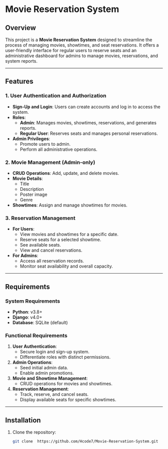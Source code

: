 # Movie Reservation System

## Overview
This project is a **Movie Reservation System** designed to streamline the process of managing movies, showtimes, and seat reservations. It offers a user-friendly interface for regular users to reserve seats and an administrative dashboard for admins to manage movies, reservations, and system reports.

---

## Features

### 1. **User Authentication and Authorization**
- **Sign-Up and Login**: Users can create accounts and log in to access the system.
- **Roles**: 
  - **Admin**: Manages movies, showtimes, reservations, and generates reports.
  - **Regular User**: Reserves seats and manages personal reservations.
- **Admin Privileges**:
  - Promote users to admin.
  - Perform all administrative operations.

### 2. **Movie Management** (Admin-only)
- **CRUD Operations**: Add, update, and delete movies.
- **Movie Details**:
  - Title
  - Description
  - Poster image
  - Genre
- **Showtimes**: Assign and manage showtimes for movies.

### 3. **Reservation Management**
- **For Users**:
  - View movies and showtimes for a specific date.
  - Reserve seats for a selected showtime.
  - See available seats.
  - View and cancel reservations.
- **For Admins**:
  - Access all reservation records.
  - Monitor seat availability and overall capacity.


---

## Requirements

### **System Requirements**
- **Python**: v3.8+
- **Django**: v4.0+
- **Database**: SQLite (default)

### **Functional Requirements**
1. **User Authentication**:
   - Secure login and sign-up system.
   - Differentiate roles with distinct permissions.
2. **Admin Operations**:
   - Seed initial admin data.
   - Enable admin promotions.
3. **Movie and Showtime Management**:
   - CRUD operations for movies and showtimes.
4. **Reservation Management**:
   - Track, reserve, and cancel seats.
   - Display available seats for specific showtimes.

---

## Installation

1. Clone the repository:
   ```bash
   git clone  https://github.com/Hcode7/Movie-Reservation-System.git
   
